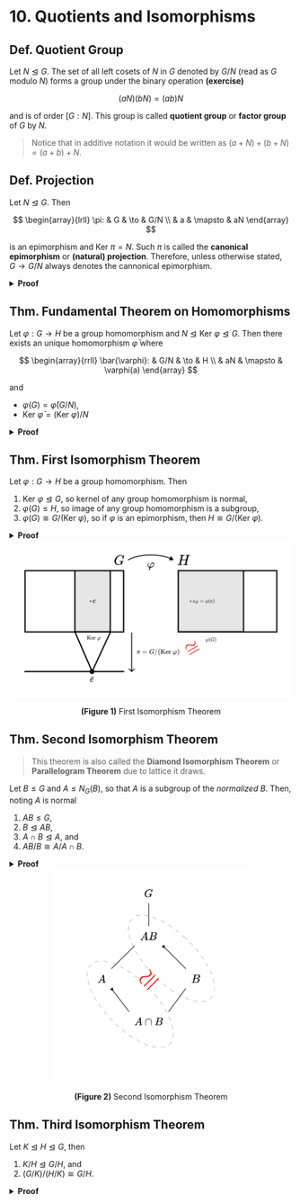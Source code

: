 # 10. Quotients and Isomorphisms

## Def. Quotient Group

Let $N \trianglelefteq G$. The set of all left cosets of $N$ in $G$ denoted by $G/N$ (read as $G$ modulo $N$) forms a group under the binary operation **(exercise)**

$$(aN)(bN)=(ab)N$$

and is of order $[G:N]$. This group is called **quotient group** or **factor group** of $G$ by $N$.

> Notice that in additive notation it would be written as $(a+N)+(b+N) = (a+b)+N$.


## Def. Projection

Let $N \trianglelefteq G$. Then

$$
\begin{array}{lrll}
\pi: & G & \to & G/N \\
     & a & \mapsto & aN
\end{array}
$$

is an epimorphism and $\text{Ker }\pi = N$. Such $\pi$ is called the **canonical epimorphism** or **(natural) projection**. Therefore, unless otherwise stated, $G \to G/N$ always denotes the cannonical epimorphism.

<details>
<summary><b>Proof</b></summary>
<br/>

TODO:
</details>

## Thm. Fundamental Theorem on Homomorphisms

<!-- TODO: Draw the commutative diagram -->

Let $\varphi: G \to H$ be a group homomorphism and $N \trianglelefteq \text{Ker }\varphi \trianglelefteq G$. Then there exists an unique homomorphism $\bar{\varphi}$ where

$$
\begin{array}{rrll}
\bar{\varphi}: & G/N & \to & H \\
& aN & \mapsto & \varphi(a)
\end{array}
$$

and

* $\varphi(G) = \bar{\varphi}(G/N)$,
* $\text{Ker }\bar{\varphi} = (\text{Ker }\varphi) / N$

<details>
<summary><b>Proof</b></summary>
<br/>

TODO:
</details>

<!-- TODO: By the Fundamental Theorem on Homomorphism, the following diagram commutes -->

## Thm. First Isomorphism Theorem

Let $\varphi: G \to H$ be a group homomorphism. Then

1. $\text{Ker }\varphi \trianglelefteq G$, so kernel of any group homomorphism is normal,
2. $\varphi(G) \leq H$, so image of any group homomorphism is a subgroup,
3. $\varphi(G) \cong G/(\text{Ker }\varphi)$, so if $\varphi$ is an epimorphism, then $H \cong G/(\text{Ker }\varphi)$.

<details>
<summary><b>Proof</b></summary>
<br/>

TODO:
</details>

<center>
<img src="https://raw.githubusercontent.com/howion/notes/master/notes/abstract-algebra/01-group-theory/assets/01-first-isomorphism-theorem.svg" alt="Figure 01. First Isomorphism Theorem" width="600" />

**(Figure 1)** First Isomorphism Theorem
</center>

## Thm. Second Isomorphism Theorem

<!-- TODO: Generalize, see Hungerford p. 44 -->

> This theorem is also called the **Diamond Isomorphism Theorem** or **Parallelogram Theorem** due to lattice it draws.

Let $B \leq G$ and $A \leq N_G(B)$, so that $A$ is a subgroup of the _normalized_ $B$. Then, noting $A$ is normal

1. $AB \leq G$,
2. $B \trianglelefteq AB$,
3. $A \cap B \trianglelefteq A$, and
4. $AB/B \cong A/A \cap B$.

<details>
<summary><b>Proof</b></summary>
<br/>

TODO:
</details>

<center>
<img src="https://raw.githubusercontent.com/howion/notes/master/notes/abstract-algebra/01-group-theory/assets/02-second-isomorphism-theorem.svg" alt="Figure 02. Second Isomorphism Theorem" width="350" />

**(Figure 2)** Second Isomorphism Theorem
</center>

## Thm. Third Isomorphism Theorem

Let $K \trianglelefteq H \trianglelefteq G$, then

1. $K/H \trianglelefteq G/H$, and
2. $(G/K)/(H/K) \cong G/H$.

<details>
<summary><b>Proof</b></summary>
<br/>

TODO:
</details>
